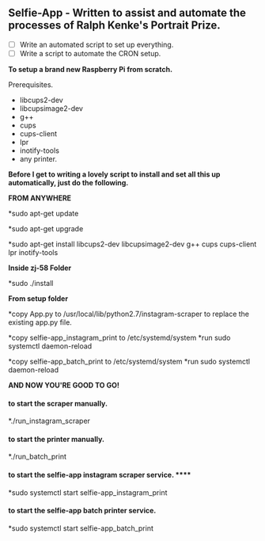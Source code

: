 ## Selfie-App - Written to assist and automate the processes of Ralph Kenke's Portrait Prize.

- [ ] Write an automated script to set up everything.
- [ ] Write a script to automate the CRON setup.

**To setup a brand new Raspberry Pi from scratch.**

Prerequisites.

- libcups2-dev
- libcupsimage2-dev
- g++
- cups
- cups-client
- lpr
- inotify-tools
- any printer.

**Before I get to writing a lovely script to install and set all this up automatically, just do the following.**

__FROM ANYWHERE__

*sudo apt-get update

*sudo apt-get upgrade

*sudo apt-get install libcups2-dev libcupsimage2-dev g++ cups cups-client lpr inotify-tools

__Inside zj-58 Folder__

*sudo ./install

__From setup folder__

*copy App.py to /usr/local/lib/python2.7/instagram-scraper to replace the existing app.py file.

*copy selfie-app_instagram_print to /etc/systemd/system
*run sudo systemctl daemon-reload
 
*copy selfie-app_batch_print to /etc/systemd/system
*run sudo systemctl daemon-reload

**AND NOW YOU'RE GOOD TO GO!**

#### to start the scraper manually. ####
*./run_instagram_scraper
#### to start the printer manually. ####
*./run_batch_print 
#### to start the selfie-app instagram scraper service. ****
*sudo systemctl start selfie-app_instagram_print
#### to start the selfie-app batch printer service. ####
*sudo systemctl start selfie-app_batch_print 
